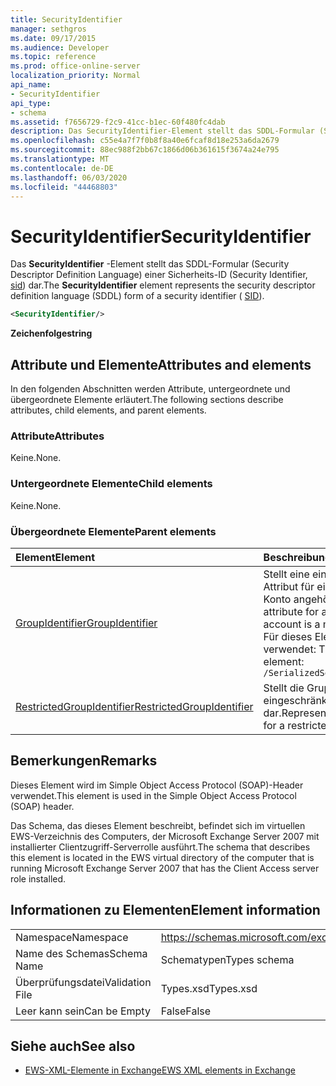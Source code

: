 ```yaml
---
title: SecurityIdentifier
manager: sethgros
ms.date: 09/17/2015
ms.audience: Developer
ms.topic: reference
ms.prod: office-online-server
localization_priority: Normal
api_name:
- SecurityIdentifier
api_type:
- schema
ms.assetid: f7656729-f2c9-41cc-b1ec-60f480fc4dab
description: Das SecurityIdentifier-Element stellt das SDDL-Formular (Security Descriptor Definition Language) einer Sicherheits-ID (Security Identifier, SID) dar.
ms.openlocfilehash: c55e4a7f7f0b8f8a40e6fcaf8d18e253a6da2679
ms.sourcegitcommit: 88ec988f2bb67c1866d06b361615f3674a24e795
ms.translationtype: MT
ms.contentlocale: de-DE
ms.lasthandoff: 06/03/2020
ms.locfileid: "44468803"
---
```

# <a name="securityidentifier"></a><span data-ttu-id="e8492-103">SecurityIdentifier</span><span class="sxs-lookup"><span data-stu-id="e8492-103">SecurityIdentifier</span></span>

<span data-ttu-id="e8492-104">Das **SecurityIdentifier** -Element stellt das SDDL-Formular (Security Descriptor Definition Language) einer Sicherheits-ID (Security Identifier, [sid](sid.md)) dar.</span><span class="sxs-lookup"><span data-stu-id="e8492-104">The **SecurityIdentifier** element represents the security descriptor definition language (SDDL) form of a security identifier ( [SID](sid.md)).</span></span>
  
```xml
<SecurityIdentifier/>
```

 <span data-ttu-id="e8492-105">**Zeichenfolge**</span><span class="sxs-lookup"><span data-stu-id="e8492-105">**string**</span></span>
## <a name="attributes-and-elements"></a><span data-ttu-id="e8492-106">Attribute und Elemente</span><span class="sxs-lookup"><span data-stu-id="e8492-106">Attributes and elements</span></span>

<span data-ttu-id="e8492-107">In den folgenden Abschnitten werden Attribute, untergeordnete und übergeordnete Elemente erläutert.</span><span class="sxs-lookup"><span data-stu-id="e8492-107">The following sections describe attributes, child elements, and parent elements.</span></span>
  
### <a name="attributes"></a><span data-ttu-id="e8492-108">Attribute</span><span class="sxs-lookup"><span data-stu-id="e8492-108">Attributes</span></span>

<span data-ttu-id="e8492-109">Keine.</span><span class="sxs-lookup"><span data-stu-id="e8492-109">None.</span></span>
  
### <a name="child-elements"></a><span data-ttu-id="e8492-110">Untergeordnete Elemente</span><span class="sxs-lookup"><span data-stu-id="e8492-110">Child elements</span></span>

<span data-ttu-id="e8492-111">Keine.</span><span class="sxs-lookup"><span data-stu-id="e8492-111">None.</span></span>
  
### <a name="parent-elements"></a><span data-ttu-id="e8492-112">Übergeordnete Elemente</span><span class="sxs-lookup"><span data-stu-id="e8492-112">Parent elements</span></span>

|<span data-ttu-id="e8492-113">**Element**</span><span class="sxs-lookup"><span data-stu-id="e8492-113">**Element**</span></span>|<span data-ttu-id="e8492-114">**Beschreibung**</span><span class="sxs-lookup"><span data-stu-id="e8492-114">**Description**</span></span>|
|:-----|:-----|
|[<span data-ttu-id="e8492-115">GroupIdentifier</span><span class="sxs-lookup"><span data-stu-id="e8492-115">GroupIdentifier</span></span>](groupidentifier.md) <br/> |<span data-ttu-id="e8492-116">Stellt eine einzelne Sicherheits-ID und ein einzelnes Attribut für eine Active Directory Objektgruppe dar, der das Konto angehört.</span><span class="sxs-lookup"><span data-stu-id="e8492-116">Represents a single security identifier and attribute for an Active Directory object group of which the account is a member.</span></span>  <br/> <span data-ttu-id="e8492-117">Für dieses Element wird folgender XPath-Ausdruck verwendet: </span><span class="sxs-lookup"><span data-stu-id="e8492-117">The following is the XPath expression to this element:</span></span>  <br/>  `/SerializedSecurityContext/GroupSids/GroupIdentifier[i]` <br/> |
|[<span data-ttu-id="e8492-118">RestrictedGroupIdentifier</span><span class="sxs-lookup"><span data-stu-id="e8492-118">RestrictedGroupIdentifier</span></span>](restrictedgroupidentifier.md) <br/> |<span data-ttu-id="e8492-119">Stellt die Gruppen Sicherheits-ID und die Attribute für eine eingeschränkte Gruppe in einem Benutzertoken dar.</span><span class="sxs-lookup"><span data-stu-id="e8492-119">Represents the group security identifier and attributes for a restricted group within a user token.</span></span>  <br/> |
   
## <a name="remarks"></a><span data-ttu-id="e8492-120">Bemerkungen</span><span class="sxs-lookup"><span data-stu-id="e8492-120">Remarks</span></span>

<span data-ttu-id="e8492-121">Dieses Element wird im Simple Object Access Protocol (SOAP)-Header verwendet.</span><span class="sxs-lookup"><span data-stu-id="e8492-121">This element is used in the Simple Object Access Protocol (SOAP) header.</span></span>
  
<span data-ttu-id="e8492-122">Das Schema, das dieses Element beschreibt, befindet sich im virtuellen EWS-Verzeichnis des Computers, der Microsoft Exchange Server 2007 mit installierter Clientzugriff-Serverrolle ausführt.</span><span class="sxs-lookup"><span data-stu-id="e8492-122">The schema that describes this element is located in the EWS virtual directory of the computer that is running Microsoft Exchange Server 2007 that has the Client Access server role installed.</span></span>
  
## <a name="element-information"></a><span data-ttu-id="e8492-123">Informationen zu Elementen</span><span class="sxs-lookup"><span data-stu-id="e8492-123">Element information</span></span>

|||
|:-----|:-----|
|<span data-ttu-id="e8492-124">Namespace</span><span class="sxs-lookup"><span data-stu-id="e8492-124">Namespace</span></span>  <br/> |https://schemas.microsoft.com/exchange/services/2006/types  <br/> |
|<span data-ttu-id="e8492-125">Name des Schemas</span><span class="sxs-lookup"><span data-stu-id="e8492-125">Schema Name</span></span>  <br/> |<span data-ttu-id="e8492-126">Schematypen</span><span class="sxs-lookup"><span data-stu-id="e8492-126">Types schema</span></span>  <br/> |
|<span data-ttu-id="e8492-127">Überprüfungsdatei</span><span class="sxs-lookup"><span data-stu-id="e8492-127">Validation File</span></span>  <br/> |<span data-ttu-id="e8492-128">Types.xsd</span><span class="sxs-lookup"><span data-stu-id="e8492-128">Types.xsd</span></span>  <br/> |
|<span data-ttu-id="e8492-129">Leer kann sein</span><span class="sxs-lookup"><span data-stu-id="e8492-129">Can be Empty</span></span>  <br/> |<span data-ttu-id="e8492-130">False</span><span class="sxs-lookup"><span data-stu-id="e8492-130">False</span></span>  <br/> |
   
## <a name="see-also"></a><span data-ttu-id="e8492-131">Siehe auch</span><span class="sxs-lookup"><span data-stu-id="e8492-131">See also</span></span>



- [<span data-ttu-id="e8492-132">EWS-XML-Elemente in Exchange</span><span class="sxs-lookup"><span data-stu-id="e8492-132">EWS XML elements in Exchange</span></span>](ews-xml-elements-in-exchange.md)

